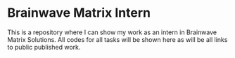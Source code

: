 # Brainwave Matrix Intern

This is a repository where I can show my work as an intern in Brainwave Matrix Solutions. All codes for all tasks will be shown here as will be all links to public published work.

